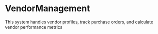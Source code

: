 # VendorManagement
This system handles vendor profiles, track purchase orders, and calculate vendor performance metrics
